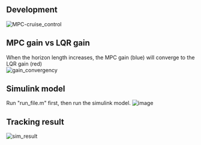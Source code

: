 ## Development
![MPC-cruise_control](https://user-images.githubusercontent.com/36635562/152439968-984412cc-be89-4ef7-be74-ed212e046145.jpg)
## MPC gain vs LQR gain
When the horizon length increases, the MPC gain (blue) will converge to the LQR gain (red) <br>
![gain_convergency](https://user-images.githubusercontent.com/36635562/152820720-832e2d9a-152d-4892-98f0-c8df01ee4315.png)
## Simulink model
Run "run_file.m" first, then run the simulink model.
![image](https://user-images.githubusercontent.com/36635562/152440156-99926301-b9c2-4147-b35b-9593d4108c46.png)
## Tracking result
![sim_result](https://user-images.githubusercontent.com/36635562/152440168-38d37ae9-2e84-4bda-86b9-90b4ec51e3a6.png)
